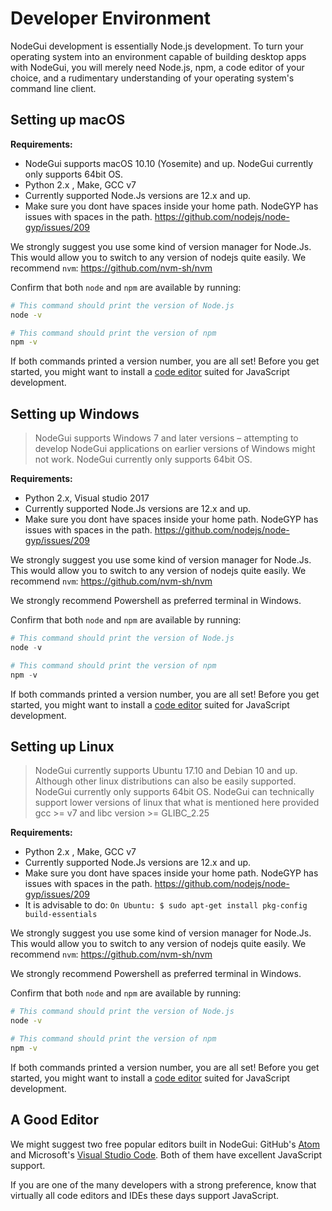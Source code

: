 # Developer Environment

NodeGui development is essentially Node.js development. To turn your operating
system into an environment capable of building desktop apps with NodeGui,
you will merely need Node.js, npm, a code editor of your choice, and a
rudimentary understanding of your operating system's command line client.

## Setting up macOS

**Requirements:**

- NodeGui supports macOS 10.10 (Yosemite) and up. NodeGui currently only supports 64bit OS.
- Python 2.x , Make, GCC v7
- Currently supported Node.Js versions are 12.x and up.
- Make sure you dont have spaces inside your home path. NodeGYP has issues with spaces in the path. https://github.com/nodejs/node-gyp/issues/209

We strongly suggest you use some kind of version manager for Node.Js. This would allow you to switch to any version of nodejs quite easily. We recommend `nvm`: https://github.com/nvm-sh/nvm

Confirm that both `node` and `npm` are available by running:

```sh
# This command should print the version of Node.js
node -v

# This command should print the version of npm
npm -v
```

If both commands printed a version number, you are all set! Before you get
started, you might want to install a [code editor](#a-good-editor) suited
for JavaScript development.

## Setting up Windows

> NodeGui supports Windows 7 and later versions – attempting to develop NodeGui
> applications on earlier versions of Windows might not work. NodeGui currently only supports 64bit OS.


**Requirements:**

- Python 2.x, Visual studio 2017
- Currently supported Node.Js versions are 12.x and up.
- Make sure you dont have spaces inside your home path. NodeGYP has issues with spaces in the path. https://github.com/nodejs/node-gyp/issues/209


We strongly suggest you use some kind of version manager for Node.Js. This would allow you to switch to any version of nodejs quite easily. We recommend `nvm`: https://github.com/nvm-sh/nvm

We strongly recommend Powershell as preferred terminal in Windows.

Confirm that both `node` and `npm` are available by running:

```powershell
# This command should print the version of Node.js
node -v

# This command should print the version of npm
npm -v
```

If both commands printed a version number, you are all set! Before you get
started, you might want to install a [code editor](#a-good-editor) suited
for JavaScript development.

## Setting up Linux

> NodeGui currently supports Ubuntu 17.10 and Debian 10 and up. Although other linux distributions can also be easily supported. NodeGui currently only supports 64bit OS. NodeGui can technically support lower versions of linux that what is mentioned here provided gcc >= v7 and libc version >= GLIBC_2.25

**Requirements:**

- Python 2.x , Make, GCC v7
- Currently supported Node.Js versions are 12.x and up.
- Make sure you dont have spaces inside your home path. NodeGYP has issues with spaces in the path. https://github.com/nodejs/node-gyp/issues/209
- It is advisable to do: `On Ubuntu: $ sudo apt-get install pkg-config build-essentials`

We strongly suggest you use some kind of version manager for Node.Js. This would allow you to switch to any version of nodejs quite easily. We recommend `nvm`: https://github.com/nvm-sh/nvm

We strongly recommend Powershell as preferred terminal in Windows.

Confirm that both `node` and `npm` are available by running:

```sh
# This command should print the version of Node.js
node -v

# This command should print the version of npm
npm -v
```

If both commands printed a version number, you are all set! Before you get
started, you might want to install a [code editor](#a-good-editor) suited
for JavaScript development.

## A Good Editor

We might suggest two free popular editors built in NodeGui:
GitHub's [Atom][atom] and Microsoft's [Visual Studio Code][code]. Both of
them have excellent JavaScript support.

If you are one of the many developers with a strong preference, know that
virtually all code editors and IDEs these days support JavaScript.

[code]: https://code.visualstudio.com/
[atom]: https://atom.io/
